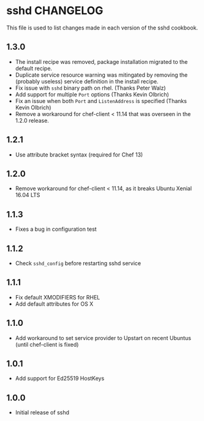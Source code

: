 sshd CHANGELOG
=====================

This file is used to list changes made in each version of the sshd cookbook.

1.3.0
-----

- The install recipe was removed, package installation migrated to the default recipe.
- Duplicate service resource warning was mitingated by removing the (probably useless) service definition in the install recipe.
- Fix issue with `sshd` binary path on rhel. (Thanks Peter Walz)
- Add support for multiple `Port` options (Thanks Kevin Olbrich)
- Fix an issue when both `Port` and `ListenAddress` is specified (Thanks Kevin Olbrich)
- Remove a workaround for chef-client < 11.14 that was overseen in the 1.2.0 release.

1.2.1
-----

- Use attribute bracket syntax (required for Chef 13)

1.2.0
-----

- Remove workaround for chef-client < 11.14, as it breaks Ubuntu Xenial 16.04 LTS

1.1.3
-----

- Fixes a bug in configuration test

1.1.2
-----

- Check `sshd_config` before restarting sshd service

1.1.1
-----

- Fix default XMODIFIERS for RHEL
- Add default attributes for OS X

1.1.0
-----

- Add workaround to set service provider to Upstart on recent Ubuntus (until chef-client is fixed)

1.0.1
-----

- Add support for Ed25519 HostKeys

1.0.0
-----

- Initial release of sshd
